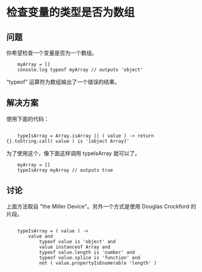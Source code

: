 # 检查变量的类型是否为数组

## 问题
你希望检查一个变量是否为一个数组。

```
	myArray = []
	console.log typeof myArray // outputs 'object'

```

“typeof” 运算符为数组输出了一个错误的结果。

## 解决方案

使用下面的代码：

```

	typeIsArray = Array.isArray || ( value ) -> return {}.toString.call( value ) is '[object Array]'

```

为了使用这个，像下面这样调用 typeIsArray 就可以了。

```
	myArray = []
	typeIsArray myArray // outputs true

```

## 讨论

上面方法取自 "the Miller Device"。另外一个方式是使用 Douglas Crockford 的片段。

```

	typeIsArray = ( value ) ->
    	value and
        	typeof value is 'object' and
        	value instanceof Array and
        	typeof value.length is 'number' and
        	typeof value.splice is 'function' and
        	not ( value.propertyIsEnumerable 'length' )

```

